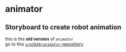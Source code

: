 # animator
Storyboard to create robot animation
--- 

this is the __old version__ of `animator`  
go to this [`urp2020/animator` repositiory](https://github.com/urp2020/animator) 

